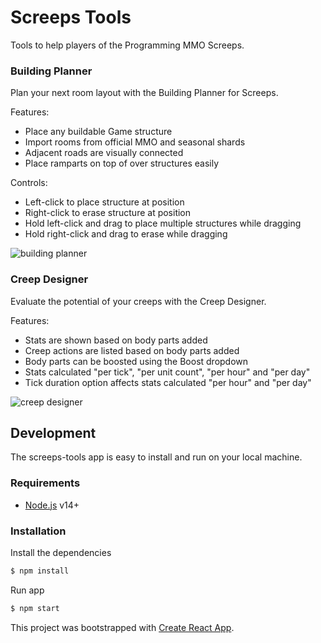 # Screeps Tools

Tools to help players of the Programming MMO Screeps.

### Building Planner

Plan your next room layout with the Building Planner for Screeps.

Features:

- Place any buildable Game structure
- Import rooms from official MMO and seasonal shards
- Adjacent roads are visually connected
- Place ramparts on top of over structures easily

Controls:

- Left-click to place structure at position
- Right-click to erase structure at position
- Hold left-click and drag to place multiple structures while dragging
- Hold right-click and drag to erase while dragging

![building planner](https://github.com/admon84/screeps-tools/assets/10291543/865b2e04-8507-4d3a-aeb1-d241fd35a624)

### Creep Designer

Evaluate the potential of your creeps with the Creep Designer.

Features:

- Stats are shown based on body parts added
- Creep actions are listed based on body parts added
- Body parts can be boosted using the Boost dropdown
- Stats calculated "per tick", "per unit count", "per hour" and "per day"
- Tick duration option affects stats calculated "per hour" and "per day"

![creep designer](https://github.com/admon84/screeps-tools/assets/10291543/8c4ed16e-d1da-4828-9149-021a11c14435)

## Development

The screeps-tools app is easy to install and run on your local machine.

### Requirements

- [Node.js](https://nodejs.org/en/) v14+

### Installation

Install the dependencies

```sh
$ npm install
```

Run app

```sh
$ npm start
```

This project was bootstrapped with [Create React App](https://github.com/facebook/create-react-app).
